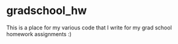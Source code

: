 # gradschool_hw

This is a place for my various code that I write for my grad school homework assignments :) 


